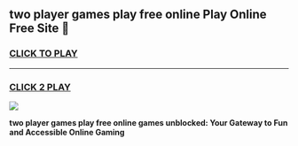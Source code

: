 
## two player games play free online Play Online Free Site 👋
<h3>
<a href="https://download.freeplayer.one?title=two_player_games_play_free_online&ref=21F">CLICK TO PLAY</a></h3>
<hr>

<h3>
<a href="https://download.freeplayer.one?title=two_player_games_play_free_online&ref=21F">CLICK 2 PLAY</a>
  
</h3>

<a href="https://download.freeplayer.one?title=two_player_games_play_free_online&ref=21F"><img src="https://cdnb.artstation.com/p/assets/images/images/032/539/853/original/anto-thomas-button-gif.gif"></a>


**two player games play free online games unblocked: Your Gateway to Fun and Accessible Online Gaming**
